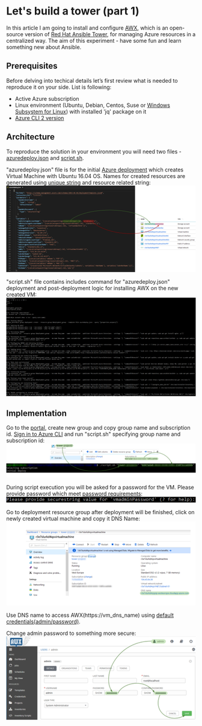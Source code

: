 # Let's build a tower (part 1)

In this article I am going to install and configure [AWX](https://github.com/ansible/awx), which is an open-source version of [Red Hat Ansible Tower](https://www.ansible.com/products/tower), for managing Azure resources in a centralized way. The aim of this experiment - have some fun and learn something new about Ansible.

## Prerequisites
Before delving into techical details let’s first review what is needed to reproduce it on your side. List is following:
* Active Azure subscription
* Linux environment (Ubuntu, Debian, Centos, Suse or [Windows Subsystem for Linux](https://docs.microsoft.com/en-us/windows/wsl/install-win10)) with installed 'jq' package on it
* [Azure CLI 2 version](https://docs.microsoft.com/en-us/cli/azure/install-azure-cli?view=azure-cli-latest)

## Architecture
To reproduce the solution in your environment you will need two files - [azuredeploy.json](azuredeploy.json) and [script.sh](script.sh). 

"azuredeploy.json" file is for the initial [Azure deployment](https://docs.microsoft.com/en-us/azure/azure-resource-manager/resource-group-template-deploy-cli) which creates Virtual Machine with Ubuntu 16.04 OS. Names for created resources are generated using [unique string](https://docs.microsoft.com/en-us/azure/azure-resource-manager/resource-group-template-functions-string#uniquestring) and resource related string:
![Azure Deployment Template](/images/ansible-tower/depoyment.png)

"script.sh" file contains includes command for "azuredeploy.json" deployment and post-deployment logic for installing AWX on the new created VM:
![script.sh](/images/ansible-tower/script_sh.PNG)

## Implementation
Go to the [portal](https://portal.azure.com), create new group and copy group name and subscription id. [Sign in to Azure CLI](https://docs.microsoft.com/en-us/cli/azure/authenticate-azure-cli?view=azure-cli-latest#sign-in-with-credentials-on-the-command-line) and run "script.sh" specifying group name and subscription id:
![Running the script](/images/ansible-tower/script_exec.png)

During script execution you will be asked for a password for the VM. Please provide password which meet [password requirements](https://docs.microsoft.com/en-us/azure/virtual-machines/windows/faq#what-are-the-password-requirements-when-creating-a-vm):
![Password](/images/ansible-tower/password.png)

Go to deployment resource group after deployment will be finished, click on newly created virtual machine and copy it DNS Name:
![VM DNS name](/images/ansible-tower/get_dns_name.png)

Use DNS name to access AWX(https://vm_dns_name) using [default credentials(admin/password)](https://docs.ansible.com/ansible-tower/latest/html/quickstart/login_superuser.html).

Change admin password to something more secure:
![Password change](/images/ansible-tower/change_admin_password.png)

